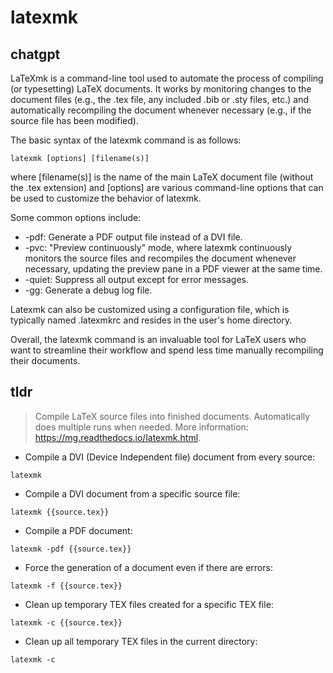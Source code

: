 # latexmk 
## chatgpt 
LaTeXmk is a command-line tool used to automate the process of compiling (or typesetting) LaTeX documents. It works by monitoring changes to the document files (e.g., the .tex file, any included .bib or .sty files, etc.) and automatically recompiling the document whenever necessary (e.g., if the source file has been modified).

The basic syntax of the latexmk command is as follows:

    latexmk [options] [filename(s)]

where [filename(s)] is the name of the main LaTeX document file (without the .tex extension) and [options] are various command-line options that can be used to customize the behavior of latexmk.

Some common options include:

- -pdf: Generate a PDF output file instead of a DVI file.
- -pvc: "Preview continuously" mode, where latexmk continuously monitors the source files and recompiles the document whenever necessary, updating the preview pane in a PDF viewer at the same time.
- -quiet: Suppress all output except for error messages.
- -gg: Generate a debug log file.

Latexmk can also be customized using a configuration file, which is typically named .latexmkrc and resides in the user's home directory.

Overall, the latexmk command is an invaluable tool for LaTeX users who want to streamline their workflow and spend less time manually recompiling their documents. 

## tldr 
 
> Compile LaTeX source files into finished documents.
> Automatically does multiple runs when needed.
> More information: <https://mg.readthedocs.io/latexmk.html>.

- Compile a DVI (Device Independent file) document from every source:

`latexmk`

- Compile a DVI document from a specific source file:

`latexmk {{source.tex}}`

- Compile a PDF document:

`latexmk -pdf {{source.tex}}`

- Force the generation of a document even if there are errors:

`latexmk -f {{source.tex}}`

- Clean up temporary TEX files created for a specific TEX file:

`latexmk -c {{source.tex}}`

- Clean up all temporary TEX files in the current directory:

`latexmk -c`

